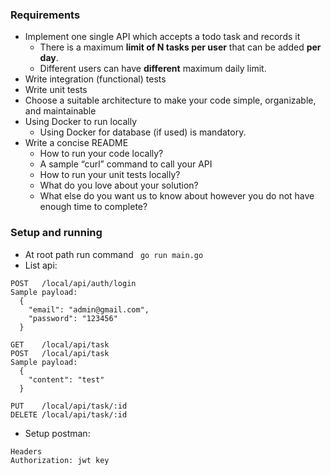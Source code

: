 ### Requirements

- Implement one single API which accepts a todo task and records it
  - There is a maximum **limit of N tasks per user** that can be added **per day**.
  - Different users can have **different** maximum daily limit.
- Write integration (functional) tests
- Write unit tests
- Choose a suitable architecture to make your code simple, organizable, and maintainable
- Using Docker to run locally
  - Using Docker for database (if used) is mandatory.
- Write a concise README
  - How to run your code locally?
  - A sample “curl” command to call your API
  - How to run your unit tests locally?
  - What do you love about your solution?
  - What else do you want us to know about however you do not have enough time to complete?

### Setup and running

- At root path run command ``` go run main.go```
- List api: 
```
POST   /local/api/auth/login    
Sample payload: 
  {
    "email": "admin@gmail.com",
    "password": "123456"
  }
  
GET    /local/api/task
POST   /local/api/task
Sample payload: 
  {
    "content": "test"
  }
  
PUT    /local/api/task/:id
DELETE /local/api/task/:id
```
- Setup postman:
```
Headers
Authorization: jwt key
```

